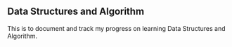 ## Data Structures and Algorithm

This is to document and track my progress on learning Data Structures and Algorithm.
